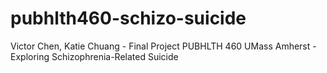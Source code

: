 # pubhlth460-schizo-suicide
Victor Chen, Katie Chuang - Final Project PUBHLTH 460 UMass Amherst - Exploring Schizophrenia-Related Suicide
